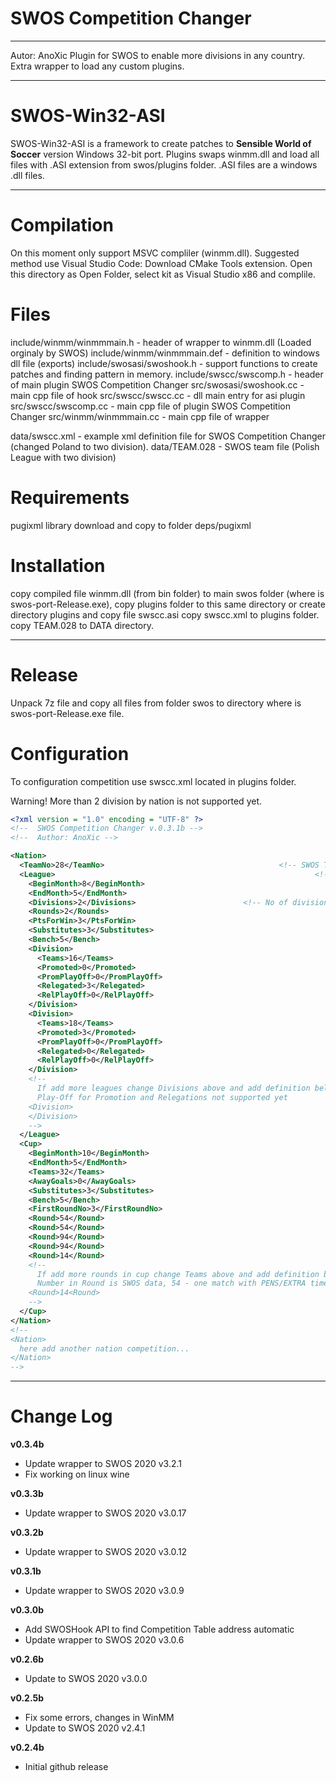 # SWOS Competition Changer
---
Autor: AnoXic
Plugin for SWOS to enable more divisions in any country. Extra wrapper to load any custom plugins.

---
# SWOS-Win32-ASI
SWOS-Win32-ASI is a framework to create patches to **Sensible World of Soccer** version Windows 32-bit port.
Plugins swaps winmm.dll and load all files with .ASI extension from swos/plugins folder.
.ASI files are a windows .dll files.

----
# Compilation
On this moment only support MSVC compliler (winmm.dll). 
Suggested method use Visual Studio Code:
Download CMake Tools extension.
Open this directory as Open Folder, select kit as Visual Studio x86 and complile.

# Files
include/winmm/winmmmain.h - header of wrapper to winmm.dll (Loaded orginaly by SWOS)
include/winmm/winmmmain.def - definition to windows dll file (exports)
include/swosasi/swoshook.h - support functions to create patches and finding pattern in memory.
include/swscc/swscomp.h - header of main plugin SWOS Competition Changer
src/swosasi/swoshook.cc - main cpp file of hook
src/swscc/swscc.cc - dll main entry for asi plugin
src/swscc/swscomp.cc - main cpp file of plugin SWOS Competition Changer
src/winmm/winmmmain.cc - main cpp file of wrapper

data/swscc.xml - example xml definition file for SWOS Competition Changer (changed Poland to two division).
data/TEAM.028 - SWOS team file (Polish League with two division)

# Requirements
pugixml library download and copy to folder deps/pugixml

# Installation
copy compiled file winmm.dll (from bin folder) to main swos folder (where is swos-port-Release.exe),
copy plugins folder to this same directory or create directory plugins and copy file swscc.asi
copy swscc.xml to plugins folder.
copy TEAM.028 to DATA directory.

---
# Release
Unpack 7z file and copy all files from folder swos to directory where is swos-port-Release.exe file.

# Configuration
To configuration competition use swscc.xml located in plugins folder.

Warning! More than 2 division by nation is not supported yet.

```xml
<?xml version = "1.0" encoding = "UTF-8" ?>
<!--  SWOS Competition Changer v.0.3.1b -->
<!--  Author: AnoXic -->

<Nation>
  <TeamNo>28</TeamNo>										<!-- SWOS Team (National) No -->
  <League>															<!-- Start League Section -->
    <BeginMonth>8</BeginMonth>					
    <EndMonth>5</EndMonth>
    <Divisions>2</Divisions>						<!-- No of divisions (yet max. 2) -->
    <Rounds>2</Rounds>									
    <PtsForWin>3</PtsForWin>
    <Substitutes>3</Substitutes>
    <Bench>5</Bench>
    <Division>
      <Teams>16</Teams>
      <Promoted>0</Promoted>
      <PromPlayOff>0</PromPlayOff>
      <Relegated>3</Relegated>
      <RelPlayOff>0</RelPlayOff>
    </Division>
    <Division>
      <Teams>18</Teams>
      <Promoted>3</Promoted>
      <PromPlayOff>0</PromPlayOff>
      <Relegated>0</Relegated>
      <RelPlayOff>0</RelPlayOff>
    </Division>
    <!-- 
      If add more leagues change Divisions above and add definition below...
      Play-Off for Promotion and Relegations not supported yet
    <Division>
    </Division>
    -->
  </League>
  <Cup>
    <BeginMonth>10</BeginMonth>
    <EndMonth>5</EndMonth>
    <Teams>32</Teams>
    <AwayGoals>0</AwayGoals>
    <Substitutes>3</Substitutes>
    <Bench>5</Bench>
    <FirstRoundNo>3</FirstRoundNo>
    <Round>54</Round>
    <Round>54</Round>
    <Round>94</Round>
    <Round>94</Round>
    <Round>14</Round>
    <!-- 
      If add more rounds in cup change Teams above and add definition below...
      Number in Round is SWOS data, 54 - one match with PENS/EXTRA time 94 - 2legs etc..
    <Round>14<Round>
    -->
  </Cup>
</Nation>
<!-- 
<Nation>
  here add another nation competition...
</Nation>
-->
```
---
# Change Log
**v0.3.4b**
- Update wrapper to SWOS 2020 v3.2.1
- Fix working on linux wine

**v0.3.3b**
- Update wrapper to SWOS 2020 v3.0.17

**v0.3.2b**
- Update wrapper to SWOS 2020 v3.0.12

**v0.3.1b**
- Update wrapper to SWOS 2020 v3.0.9

**v0.3.0b**
- Add SWOSHook API to find Competition Table address automatic
- Update wrapper to SWOS 2020 v3.0.6

**v0.2.6b**
- Update to SWOS 2020 v3.0.0

**v0.2.5b**
- Fix some errors, changes in WinMM
- Update to SWOS 2020 v2.4.1

**v0.2.4b**
- Initial github release